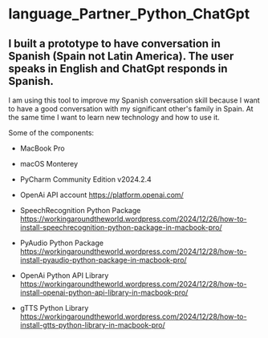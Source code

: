 # language_Partner_Python_ChatGpt
## I built a prototype to have conversation in Spanish (Spain not Latin America). The user speaks in English and ChatGpt responds in Spanish. 

I am using this tool to improve my Spanish conversation skill because I want to have a good conversation with my significant other's family in Spain. At the same time I want to learn new technology and how to use it. 

Some of the components:

* MacBook Pro

* macOS Monterey

* PyCharm Community Edition v2024.2.4

* OpenAi API account https://platform.openai.com/

* SpeechRecognition Python Package https://workingaroundtheworld.wordpress.com/2024/12/26/how-to-install-speechrecognition-python-package-in-macbook-pro/

* PyAudio Python Package https://workingaroundtheworld.wordpress.com/2024/12/28/how-to-install-pyaudio-python-package-in-macbook-pro/

* OpenAi Python API Library https://workingaroundtheworld.wordpress.com/2024/12/28/how-to-install-openai-python-api-library-in-macbook-pro/

* gTTS Python Library https://workingaroundtheworld.wordpress.com/2024/12/28/how-to-install-gtts-python-library-in-macbook-pro/
